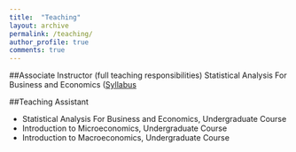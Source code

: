 ```yaml
---
title:  "Teaching"
layout: archive
permalink: /teaching/
author_profile: true
comments: true
---
```


##Associate Instructor (full teaching responsibilities) 
Statistical Analysis For Business and Economics ([Syllabus]((https://alirezamarahel.github.io/E370_Syllabus_Fall2022.pdf))


##Teaching Assistant
* Statistical Analysis For Business and Economics, Undergraduate Course
* Introduction to Microeconomics, Undergraduate Course
* Introduction to Macroeconomics, Undergraduate Course